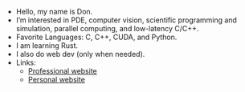 - Hello, my name is Don.
- I’m interested in PDE, computer vision, scientific programming and simulation, parallel computing, and low-latency C/C++.
- Favorite Languages: C, C++, CUDA, and Python.
- I am learning Rust.
- I also do web dev (only when needed).
- Links:
  * [Professional website](https://don-le.vercel.app/)
  * [Personal website](https://neumanncondition.com/)

<!---
Continuum3416/Continuum3416 is a ✨ special ✨ repository because its `README.md` (this file) appears on your GitHub profile.
You can click the Preview link to take a look at your changes.
--->
